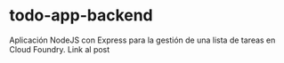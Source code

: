 # todo-app-backend
Aplicación NodeJS con Express para la gestión de una lista de tareas en Cloud Foundry. Link al post
